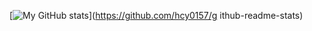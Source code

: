 [![My GitHub stats](https://github-readme-stats.vercel.app/api?username=hcy0157)](https://github.com/hcy0157/g
ithub-readme-stats)



